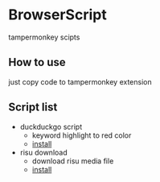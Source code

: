 # BrowserScript
tampermonkey scipts

## How to use
just copy code to tampermonkey extension

## Script list
- duckduckgo script
  - keyword highlight to red color
  - [install](https://greasyfork.org/zh-TW/scripts/432980-duckduckgo-script)
- risu download
  - download risu media file
  - [install](https://greasyfork.org/zh-TW/scripts/425073-risu-download)